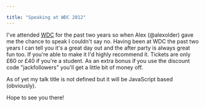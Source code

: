 ```yaml
---

title: "Speaking at WDC 2012"
---
```


I've attended [WDC](http://www.webdevconf.com) for the past two years so when Alex (@alexolder) gave me the chance to speak I couldn't say no. Having been at WDC the past two years I can tell you it's a great day out and the after party is always great fun too. If you're able to make it I'd highly recommend it. Tickets are only £60 or £40 if you're a student. As an extra bonus if you use the discount code "jackfollowers" you'll get a little bit of money off.

As of yet my talk title is not defined but it will be JavaScript based (obviously).

Hope to see you there!
